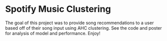 # Spotify Music Clustering

The goal of this project was to provide song recommendations to a user based off of their song input using AHC clustering. See the code and poster for analysis of model and performance. Enjoy! 
